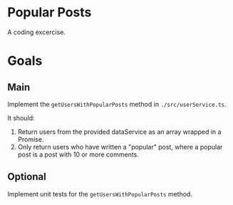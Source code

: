 # Popular Posts

A coding excercise.

# Goals

## Main

Implement the `getUsersWithPopularPosts` method in `./src/userService.ts`.

It should:

1. Return users from the provided dataService as an array wrapped in a Promise.
2. Only return users who have written a "popular" post, where a popular post is a post with 10 or more comments.

## Optional

Implement unit tests for the `getUsersWithPopularPosts` method.
